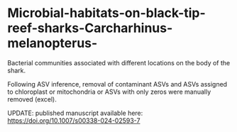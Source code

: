 # Microbial-habitats-on-black-tip-reef-sharks-Carcharhinus-melanopterus-
Bacterial communities associated with different locations on the body of the shark.

Following ASV inference, removal of contaminant ASVs and ASVs assigned to chloroplast or mitochondria or ASVs with only zeros were manually removed (excel). 

UPDATE: published manuscript available here: https://doi.org/10.1007/s00338-024-02593-7 
